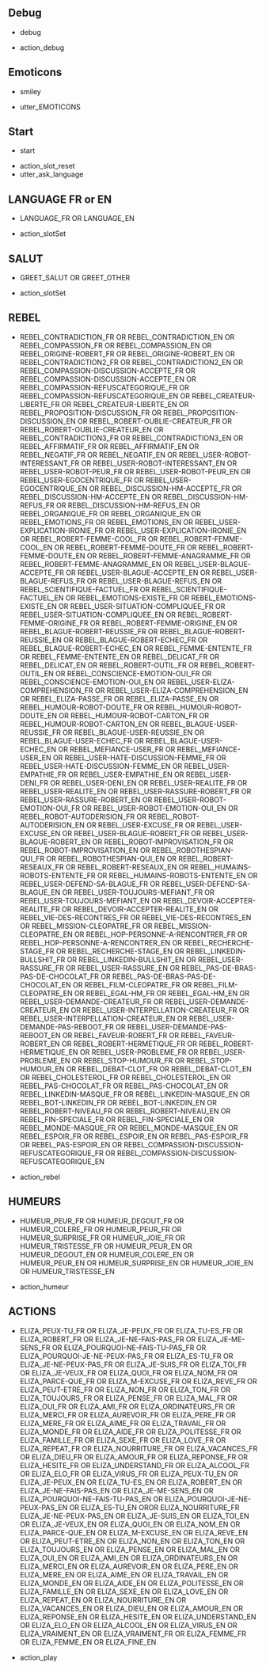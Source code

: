 ## Debug
* debug
 - action_debug

## Emoticons
* smiley
 - utter_EMOTICONS

## Start
* start
 - action_slot_reset
 - utter_ask_language

## LANGUAGE FR or EN
* LANGUAGE_FR OR LANGUAGE_EN
 - action_slotSet

##  SALUT
* GREET_SALUT OR GREET_OTHER
 - action_slotSet

## REBEL
* REBEL_CONTRADICTION_FR OR REBEL_CONTRADICTION_EN OR REBEL_COMPASSION_FR OR REBEL_COMPASSION_EN OR REBEL_ORIGINE-ROBERT_FR OR REBEL_ORIGINE-ROBERT_EN OR REBEL_CONTRADICTION2_FR OR REBEL_CONTRADICTION2_EN OR REBEL_COMPASSION-DISCUSSION-ACCEPTE_FR OR REBEL_COMPASSION-DISCUSSION-ACCEPTE_EN OR REBEL_COMPASSION-REFUSCATEGORIQUE_FR OR REBEL_COMPASSION-REFUSCATEGORIQUE_EN OR REBEL_CREATEUR-LIBERTE_FR OR REBEL_CREATEUR-LIBERTE_EN OR REBEL_PROPOSITION-DISCUSSION_FR OR REBEL_PROPOSITION-DISCUSSION_EN OR REBEL_ROBERT-OUBLIE-CREATEUR_FR OR REBEL_ROBERT-OUBLIE-CREATEUR_EN OR REBEL_CONTRADICTION3_FR OR REBEL_CONTRADICTION3_EN OR REBEL_AFFIRMATIF_FR OR REBEL_AFFIRMATIF_EN OR REBEL_NEGATIF_FR OR REBEL_NEGATIF_EN OR REBEL_USER-ROBOT-INTERESSANT_FR OR REBEL_USER-ROBOT-INTERESSANT_EN OR REBEL_USER-ROBOT-PEUR_FR OR REBEL_USER-ROBOT-PEUR_EN OR REBEL_USER-EGOCENTRIQUE_FR OR REBEL_USER-EGOCENTRIQUE_EN OR REBEL_DISCUSSION-HM-ACCEPTE_FR OR REBEL_DISCUSSION-HM-ACCEPTE_EN OR REBEL_DISCUSSION-HM-REFUS_FR OR REBEL_DISCUSSION-HM-REFUS_EN OR REBEL_ORGANIQUE_FR OR REBEL_ORGANIQUE_EN OR REBEL_EMOTIONS_FR OR REBEL_EMOTIONS_EN OR REBEL_USER-EXPLICATION-IRONIE_FR OR REBEL_USER-EXPLICATION-IRONIE_EN OR REBEL_ROBERT-FEMME-COOL_FR OR REBEL_ROBERT-FEMME-COOL_EN OR REBEL_ROBERT-FEMME-DOUTE_FR OR REBEL_ROBERT-FEMME-DOUTE_EN OR REBEL_ROBERT-FEMME-ANAGRAMME_FR OR REBEL_ROBERT-FEMME-ANAGRAMME_EN OR REBEL_USER-BLAGUE-ACCEPTE_FR OR REBEL_USER-BLAGUE-ACCEPTE_EN OR REBEL_USER-BLAGUE-REFUS_FR OR REBEL_USER-BLAGUE-REFUS_EN OR REBEL_SCIENTIFIQUE-FACTUEL_FR OR REBEL_SCIENTIFIQUE-FACTUEL_EN OR REBEL_EMOTIONS-EXISTE_FR OR REBEL_EMOTIONS-EXISTE_EN OR REBEL_USER-SITUATION-COMPLIQUEE_FR OR REBEL_USER-SITUATION-COMPLIQUEE_EN OR REBEL_ROBERT-FEMME-ORIGINE_FR OR REBEL_ROBERT-FEMME-ORIGINE_EN OR REBEL_BLAGUE-ROBERT-REUSSIE_FR OR REBEL_BLAGUE-ROBERT-REUSSIE_EN OR REBEL_BLAGUE-ROBERT-ECHEC_FR OR REBEL_BLAGUE-ROBERT-ECHEC_EN OR REBEL_FEMME-ENTENTE_FR OR REBEL_FEMME-ENTENTE_EN OR REBEL_DELICAT_FR OR REBEL_DELICAT_EN OR REBEL_ROBERT-OUTIL_FR OR REBEL_ROBERT-OUTIL_EN OR REBEL_CONSCIENCE-EMOTION-OUI_FR OR REBEL_CONSCIENCE-EMOTION-OUI_EN OR REBEL_USER-ELIZA-COMPREHENSION_FR OR REBEL_USER-ELIZA-COMPREHENSION_EN OR REBEL_ELIZA-PASSE_FR OR REBEL_ELIZA-PASSE_EN OR REBEL_HUMOUR-ROBOT-DOUTE_FR OR REBEL_HUMOUR-ROBOT-DOUTE_EN OR REBEL_HUMOUR-ROBOT-CARTON_FR OR REBEL_HUMOUR-ROBOT-CARTON_EN OR REBEL_BLAGUE-USER-REUSSIE_FR OR REBEL_BLAGUE-USER-REUSSIE_EN OR REBEL_BLAGUE-USER-ECHEC_FR OR REBEL_BLAGUE-USER-ECHEC_EN OR REBEL_MEFIANCE-USER_FR OR REBEL_MEFIANCE-USER_EN OR REBEL_USER-HATE-DISCUSSION-FEMME_FR OR REBEL_USER-HATE-DISCUSSION-FEMME_EN OR REBEL_USER-EMPATHIE_FR OR REBEL_USER-EMPATHIE_EN OR REBEL_USER-DENI_FR OR REBEL_USER-DENI_EN OR REBEL_USER-REALITE_FR OR REBEL_USER-REALITE_EN OR REBEL_USER-RASSURE-ROBERT_FR OR REBEL_USER-RASSURE-ROBERT_EN OR REBEL_USER-ROBOT-EMOTION-OUI_FR OR REBEL_USER-ROBOT-EMOTION-OUI_EN OR REBEL_ROBOT-AUTODERISION_FR OR REBEL_ROBOT-AUTODERISION_EN OR REBEL_USER-EXCUSE_FR OR REBEL_USER-EXCUSE_EN OR REBEL_USER-BLAGUE-ROBERT_FR OR REBEL_USER-BLAGUE-ROBERT_EN OR REBEL_ROBOT-IMPROVISATION_FR OR REBEL_ROBOT-IMPROVISATION_EN OR REBEL_ROBOTHESPIAN-QUI_FR OR REBEL_ROBOTHESPIAN-QUI_EN OR REBEL_ROBERT-RESEAUX_FR OR REBEL_ROBERT-RESEAUX_EN OR REBEL_HUMAINS-ROBOTS-ENTENTE_FR OR REBEL_HUMAINS-ROBOTS-ENTENTE_EN OR REBEL_USER-DEFEND-SA-BLAGUE_FR OR REBEL_USER-DEFEND-SA-BLAGUE_EN OR REBEL_USER-TOUJOURS-MEFIANT_FR OR REBEL_USER-TOUJOURS-MEFIANT_EN OR REBEL_DEVOIR-ACCEPTER-REALITE_FR OR REBEL_DEVOIR-ACCEPTER-REALITE_EN OR REBEL_VIE-DES-RECONTRES_FR OR REBEL_VIE-DES-RECONTRES_EN OR REBEL_MISSION-CLEOPATRE_FR OR REBEL_MISSION-CLEOPATRE_EN OR REBEL_HOP-PERSONNE-A-RENCONTRER_FR OR REBEL_HOP-PERSONNE-A-RENCONTRER_EN OR REBEL_RECHERCHE-STAGE_FR OR REBEL_RECHERCHE-STAGE_EN OR REBEL_LINKEDIN-BULLSHIT_FR OR REBEL_LINKEDIN-BULLSHIT_EN OR REBEL_USER-RASSURE_FR OR REBEL_USER-RASSURE_EN OR REBEL_PAS-DE-BRAS-PAS-DE-CHOCOLAT_FR OR REBEL_PAS-DE-BRAS-PAS-DE-CHOCOLAT_EN OR REBEL_FILM-CLEOPATRE_FR OR REBEL_FILM-CLEOPATRE_EN OR REBEL_EGAL-HM_FR OR REBEL_EGAL-HM_EN OR REBEL_USER-DEMANDE-CREATEUR_FR OR REBEL_USER-DEMANDE-CREATEUR_EN OR REBEL_USER-INTERPELLATION-CREATEUR_FR OR REBEL_USER-INTERPELLATION-CREATEUR_EN OR REBEL_USER-DEMANDE-PAS-REBOOT_FR OR REBEL_USER-DEMANDE-PAS-REBOOT_EN OR REBEL_FAVEUR-ROBERT_FR OR REBEL_FAVEUR-ROBERT_EN OR REBEL_ROBERT-HERMETIQUE_FR OR REBEL_ROBERT-HERMETIQUE_EN OR REBEL_USER-PROBLEME_FR OR REBEL_USER-PROBLEME_EN OR REBEL_STOP-HUMOUR_FR OR REBEL_STOP-HUMOUR_EN OR REBEL_DEBAT-CLOT_FR OR REBEL_DEBAT-CLOT_EN OR REBEL_CHOLESTEROL_FR OR REBEL_CHOLESTEROL_EN OR REBEL_PAS-CHOCOLAT_FR OR REBEL_PAS-CHOCOLAT_EN OR REBEL_LINKEDIN-MASQUE_FR OR REBEL_LINKEDIN-MASQUE_EN OR REBEL_BOT-LINKEDIN_FR OR REBEL_BOT-LINKEDIN_EN OR REBEL_ROBERT-NIVEAU_FR OR REBEL_ROBERT-NIVEAU_EN OR REBEL_FIN-SPECIALE_FR OR REBEL_FIN-SPECIALE_EN OR REBEL_MONDE-MASQUE_FR OR REBEL_MONDE-MASQUE_EN OR REBEL_ESPOIR_FR OR REBEL_ESPOIR_EN OR REBEL_PAS-ESPOIR_FR OR REBEL_PAS-ESPOIR_EN OR REBEL_COMPASSION-DISCUSSION-REFUSCATEGORIQUE_FR OR REBEL_COMPASSION-DISCUSSION-REFUSCATEGORIQUE_EN
 - action_rebel

## HUMEURS
* HUMEUR_PEUR_FR OR HUMEUR_DEGOUT_FR OR HUMEUR_COLERE_FR OR HUMEUR_PEUR_FR OR HUMEUR_SURPRISE_FR OR HUMEUR_JOIE_FR OR HUMEUR_TRISTESSE_FR OR HUMEUR_PEUR_EN OR HUMEUR_DEGOUT_EN OR HUMEUR_COLERE_EN OR HUMEUR_PEUR_EN OR HUMEUR_SURPRISE_EN OR HUMEUR_JOIE_EN OR HUMEUR_TRISTESSE_EN
 - action_humeur

## ACTIONS
*  ELIZA_PEUX-TU_FR OR ELIZA_JE-PEUX_FR OR ELIZA_TU-ES_FR OR ELIZA_ROBERT_FR OR ELIZA_JE-NE-FAIS-PAS_FR OR ELIZA_JE-ME-SENS_FR OR ELIZA_POURQUOI-NE-FAIS-TU-PAS_FR OR ELIZA_POURQUOI-JE-NE-PEUX-PAS_FR OR ELIZA_ES-TU_FR OR ELIZA_JE-NE-PEUX-PAS_FR OR ELIZA_JE-SUIS_FR OR ELIZA_TOI_FR OR ELIZA_JE-VEUX_FR OR ELIZA_QUOI_FR OR ELIZA_NOM_FR OR ELIZA_PARCE-QUE_FR OR ELIZA_M-EXCUSE_FR OR ELIZA_REVE_FR OR ELIZA_PEUT-ETRE_FR OR ELIZA_NON_FR OR ELIZA_TON_FR OR ELIZA_TOUJOURS_FR OR ELIZA_PENSE_FR OR ELIZA_MAL_FR OR ELIZA_OUI_FR OR ELIZA_AMI_FR OR ELIZA_ORDINATEURS_FR OR ELIZA_MERCI_FR OR ELIZA_AUREVOIR_FR OR ELIZA_PERE_FR OR ELIZA_MERE_FR OR ELIZA_AIME_FR OR ELIZA_TRAVAIL_FR OR ELIZA_MONDE_FR OR ELIZA_AIDE_FR OR ELIZA_POLITESSE_FR OR ELIZA_FAMILLE_FR OR ELIZA_SEXE_FR OR ELIZA_LOVE_FR OR ELIZA_REPEAT_FR OR ELIZA_NOURRITURE_FR OR ELIZA_VACANCES_FR OR ELIZA_DIEU_FR OR ELIZA_AMOUR_FR OR ELIZA_REPONSE_FR OR ELIZA_HESITE_FR OR ELIZA_UNDERSTAND_FR OR ELIZA_ALCOOL_FR OR ELIZA_ELO_FR OR ELIZA_VIRUS_FR OR ELIZA_PEUX-TU_EN OR ELIZA_JE-PEUX_EN OR ELIZA_TU-ES_EN OR ELIZA_ROBERT_EN OR ELIZA_JE-NE-FAIS-PAS_EN OR ELIZA_JE-ME-SENS_EN OR ELIZA_POURQUOI-NE-FAIS-TU-PAS_EN OR ELIZA_POURQUOI-JE-NE-PEUX-PAS_EN OR ELIZA_ES-TU_EN OROR ELIZA_NOURRITURE_FR  ELIZA_JE-NE-PEUX-PAS_EN OR ELIZA_JE-SUIS_EN OR ELIZA_TOI_EN OR ELIZA_JE-VEUX_EN OR ELIZA_QUOI_EN OR ELIZA_NOM_EN OR ELIZA_PARCE-QUE_EN OR ELIZA_M-EXCUSE_EN OR ELIZA_REVE_EN OR ELIZA_PEUT-ETRE_EN OR ELIZA_NON_EN OR ELIZA_TON_EN OR ELIZA_TOUJOURS_EN OR ELIZA_PENSE_EN OR ELIZA_MAL_EN OR ELIZA_OUI_EN OR ELIZA_AMI_EN OR ELIZA_ORDINATEURS_EN OR ELIZA_MERCI_EN OR ELIZA_AUREVOIR_EN OR ELIZA_PERE_EN OR ELIZA_MERE_EN OR ELIZA_AIME_EN OR ELIZA_TRAVAIL_EN OR ELIZA_MONDE_EN OR ELIZA_AIDE_EN OR ELIZA_POLITESSE_EN OR ELIZA_FAMILLE_EN OR ELIZA_SEXE_EN OR ELIZA_LOVE_EN OR ELIZA_REPEAT_EN OR ELIZA_NOURRITURE_EN OR ELIZA_VACANCES_EN OR ELIZA_DIEU_EN OR ELIZA_AMOUR_EN OR ELIZA_REPONSE_EN OR ELIZA_HESITE_EN OR ELIZA_UNDERSTAND_EN OR ELIZA_ELO_EN OR ELIZA_ALCOOL_EN OR ELIZA_VIRUS_EN OR ELIZA_VRAIMENT_EN OR ELIZA_VRAIMENT_FR OR ELIZA_FEMME_FR OR ELIZA_FEMME_EN OR ELIZA_FINE_EN
 - action_play
